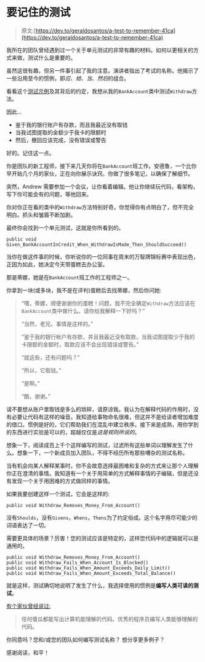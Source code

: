 # 要记住的测试

> 原文:[https://dev.to/geraldosantos/a-test-to-remember-41ca](https://dev.to/geraldosantos/a-test-to-remember-41ca)

我所在的团队曾经遇到过一个关于单元测试的非常有趣的材料。如何以更相关的方式来做，测试什么是重要的。

虽然这很有趣，但另一件事引起了我的注意。演讲者指出了考试的名称。他揭示了一些沿用至今的惯例，即*应*、*给*、*当*、*然后*的组合。

看看这个[测试示例](https://www.agilealliance.org/glossary/gwt/)及其背后的约定，我想从我的`BankAccount`类中测试`Withdraw`方法。

因此...

*   鉴于我的银行账户有存款，而且我最近没有取钱
*   当我试图提取的金额少于我卡的限额时
*   然后，撤回应该完成，没有错误或警告

好的。记住这一点。

你是团队的新工程师，接下来几天你将在`BankAccount`班工作。安德鲁，一个比你早开始几个月的家伙，正在向你展示诀窍。你做了很多笔记，以确保了解细节。

突然，Andrew 需要参加一个会议，让你看着编辑。他让你继续玩代码，看架构，写下你可能会有的问题，等他回来。

你对你正在看的类中的`Withdraw`方法特别好奇。你觉得你有点明白了，但不完全明白。抓头和皱眉不断加剧。

最终你会找到一个单元测试，这就是你所看到的。

```
public void Given_BankAccountInCredit_When_WithdrawIsMade_Then_ShouldSucceed() 
```

当你在做这件事的时候，你听说你的一位同事在周末的万智牌锦标赛中表现出色，正因为如此，她决定今天带蛋糕去办公室。

那是蒂娜，她是在`BankAccount`班工作的工程师之一。

你拿到一块(或多块，我不是在评判)蛋糕后去找蒂娜，然后你问她:

> “嘿，蒂娜，顺便谢谢你的蛋糕！问题，我不完全确定`Withdraw`方法应该在`BankAccount`类中做什么。请你给我解释一下好吗？”
> 
> “当然，老兄。事情是这样的。”
> 
> “鉴于我的银行帐户有存款，并且我最近没有取款，当我试图提取少于我的卡限额的金额时，取款应该不会出现错误或警告。”
> 
> “就这些，还有问题吗？”
> 
> “所以，它取钱。”
> 
> “是啊。”
> 
> “酷，谢谢。”

请不要想从账户里取钱是多么的琐碎，请原谅我。我认为在解释代码的作用时，没有必要让代码有这样的噪音。我知道给事物命名很难，但这并不是给读者增加难度的借口。惯例是好的，它们帮助我们在混乱中建立秩序。接下来是成熟，用你学到的东西进行实验是可以的，超越仅仅是*这是规则所说的*。

想象一下，阅读成百上千个这样编写的测试，过滤所有这些单词以理解发生了什么。想象一下，一个新成员加入团队，不得不经历所有那些嘈杂的测试名称。

当有机会向某人解释某事时，你不会故意选择最困难和复杂的方式来让那个人理解你正在澄清的事情。我知道有一个关于用简单的方式解释事情的子编辑，但是还没有发现一个关于用困难的方式做同样的事情。

如果我要创建这样一个测试，它会是这样的:

```
public void Withdraw_Removes_Money_From_Account() 
```

没有`Shoulds`，没有`Givens`，`Whens`，`Thens`为了约定俗成。这个名字用尽可能少的词语表达了一切。

需要更具体的场景？厉害！您的测试应该是特定的，这样您代码中的逻辑就可以是通用的。

```
public void Withdraw_Removes_Money_From_Account()
public void Withdraw_Fails_When_Account_Is_Blocked()
public void Withdraw_Fails_When_Amount_Exceeds_Daily_Limit()
public void Withdraw_Fails_When_Amount_Exceeds_Total_Balance() 
```

就是这样，测试确切地说明了发生了什么，我选择使用的惯例是**编写人类可读的测试**。

[有个家伙曾经说过:](https://en.wikiquote.org/wiki/Martin_Fowler)

> 任何傻瓜都能写出计算机能理解的代码。优秀的程序员编写人类能够理解的代码。

你同意吗？您和/或您的团队如何编写测试名称？
想分享更多例子？

感谢阅读，和平！